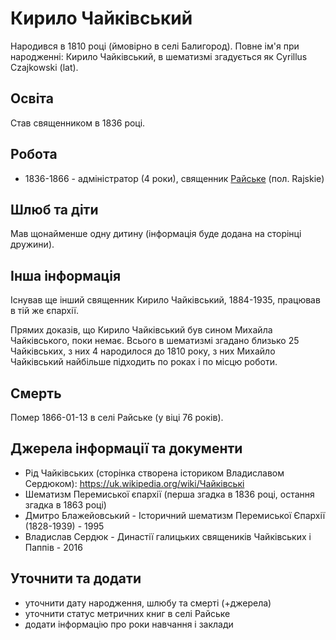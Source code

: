# Кирило Чайківський #

Народився в 1810 році (ймовірно в селі Балигород). Повне ім'я при народженні: Кирило Чайківський, в шематизмі згадується як Cyrillus Czajkowski (lat).

## Освіта ##

Став священником в 1836 році.

## Робота ##

- 1836-1866 - адміністратор (4 роки), священник [Райське](https://uk.wikipedia.org/wiki/Райське_(Ліський_повіт)) (пол. Rajskie)

## Шлюб та діти ##

Мав щонайменше одну дитину (інформація буде додана на сторінці дружини).

## Інша інформація ##

Існував ще інший священник Кирило Чайківський, 1884-1935, працював в тій же єпархії.

Прямих доказів, що Кирило Чайківський був сином Михайла Чайківського, поки немає. Всього в шематизмі згадано близько 25 Чайківських, з них 4 народилося до 1810 року, з них Михайло Чайківський найбільше підходить по роках і по місцю роботи.

## Смерть ##

Помер 1866-01-13 в селі Райське (у віці 76 років).

## Джерела інформації та документи ##

- Рід Чайківських (сторінка створена істориком Владиславом Сердюком): https://uk.wikipedia.org/wiki/Чайківські
- Шематизм Перемиської єпархії (перша згадка в 1836 році, остання згадка в 1863 році)
- Дмитро Блажейовський - Історичний шематизм Перемиської Єпархії (1828-1939) - 1995
- Владислав Сердюк - Династії галицьких священиків Чайківських і Паппів - 2016

## Уточнити та додати ##

- уточнити дату народження, шлюбу та смерті (+джерела)
- уточнити статус метричних книг в селі Райське
- додати інформацію про роки навчання і заклади
